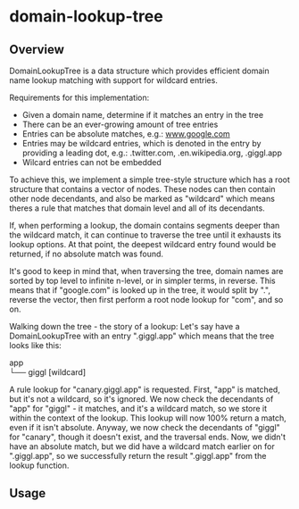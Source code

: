 # domain-lookup-tree

## Overview

DomainLookupTree is a data structure which provides efficient domain name lookup matching with support for wildcard entries.

Requirements for this implementation:

- Given a domain name, determine if it matches an entry in the tree
- There can be an ever-growing amount of tree entries
- Entries can be absolute matches, e.g.: www.google.com
- Entries may be wildcard entries, which is denoted in the entry by providing a leading dot, e.g.: .twitter.com, .en.wikipedia.org, .giggl.app
- Wilcard entries can not be embedded

To achieve this, we implement a simple tree-style structure which has a root structure that contains a vector of nodes. These nodes can then contain other node decendants, and also be marked as "wildcard" which means theres a rule that matches that domain level and all of its decendants.

If, when performing a lookup, the domain contains segments deeper than the wildcard match, it can continue to traverse the tree until it exhausts its lookup options. At that point, the deepest wildcard entry found would be returned, if no absolute match was found.

It's good to keep in mind that, when traversing the tree, domain names are sorted by top level to infinite n-level, or in simpler terms, in reverse. This means that if "google.com" is looked up in the tree, it would split by ".", reverse the vector, then first perform a root node lookup for "com", and so on.

Walking down the tree - the story of a lookup:
Let's say have a DomainLookupTree with an entry ".giggl.app" which means that the tree looks like this:

app  
└── giggl [wildcard]

A rule lookup for "canary.giggl.app" is requested. First, "app" is matched, but it's not a wildcard, so it's ignored. We now check the decendants of "app" for "giggl" - it matches, and it's a wildcard match, so we store it within the context of the lookup. This lookup will now 100% return a match, even if it isn't absolute. Anyway, we now check the decendants of "giggl" for "canary", though it doesn't exist, and the traversal ends. Now, we didn't have an absolute match, but we did have a wildcard match earlier on for ".giggl.app", so we successfully return the result ".giggl.app" from the lookup function.

## Usage
